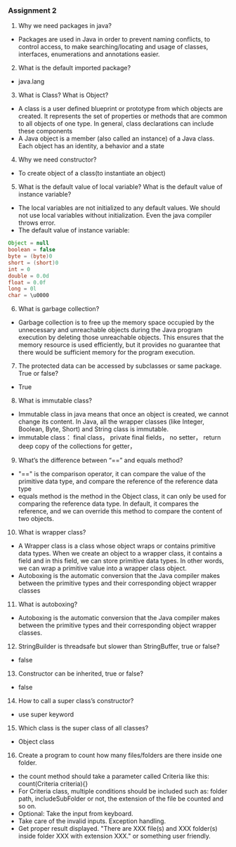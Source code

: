 ### Assignment 2

1. Why we need packages in java?
- Packages are used in Java in order to prevent naming conflicts, to control access, to make searching/locating and usage of classes, interfaces, enumerations and annotations easier.
2. What is the default imported package?
- java.lang
3. What is Class? What is Object?
- A class is a user defined blueprint or prototype from which objects are created.  It represents the set of properties or methods that are common to all objects of one type. In general, class declarations can include these components
- A Java object is a member (also called an instance) of a Java class. Each object has an identity, a behavior and a state
4. Why we need constructor?
- To create object of a class(to instantiate an object)
5. What is the default value of local variable? What is the default value of instance variable?
- The local variables are not initialized to any default values. We should
  not use local variables without initialization. Even the java compiler
  throws error.
- The default value of instance variable: 
```java
Object = null
boolean = false
byte = (byte)0
short = (short)0
int = 0
double = 0.0d
float = 0.0f
long = 0l
char = \u0000
```
6. What is garbage collection?
- Garbage collection is to free up the memory space occupied by the unnecessary and unreachable objects during the Java program execution by deleting those unreachable objects.
  This ensures that the memory resource is used efficiently, but it provides no guarantee that there would be sufficient memory for the program execution.
7. The protected data can be accessed by subclasses or same package. True or false?
- True
8. What is immutable class?
- Immutable class in java means that once an object is created, we cannot change its content. In Java, all the wrapper classes (like Integer, Boolean, Byte, Short) and String class is immutable.
- immutable class：
  final class，
  private final fields，
  no setter，
  return deep copy of the collections for getter，

9. What’s the difference between “==” and equals method?
- "==" is the comparison operator, it can compare the value of the primitive data type, and compare the reference of the reference data type
- equals method is the method in the Object class, it can only be used for comparing the reference data type. In default, it compares the reference, and we can override this method to compare the content of two objects. 
10. What is wrapper class?
- A Wrapper class is a class whose object wraps or contains primitive data types. When we create an object to a wrapper class, it contains a field and in this field, we can store primitive data types. In other words, we can wrap a primitive value into a wrapper class object.
- Autoboxing is the automatic conversion that the Java compiler makes between the primitive types and their corresponding object wrapper classes
11. What is autoboxing?
- Autoboxing is the automatic conversion that the Java compiler makes between the primitive types and their corresponding object wrapper classes.
12. StringBuilder is threadsafe but slower than StringBuffer, true or false?
- false
13. Constructor can be inherited, true or false?
- false
14. How to call a super class’s constructor?
- use super keyword
15. Which class is the super class of all classes?
- Object class
16. Create a program to count how many files/folders are there inside one folder.
- the count method should take a parameter called Criteria like this: count(Criteria criteria){}
- For Criteria class, multiple conditions should be included such as: folder path, includeSubFolder or not, the extension of the file be counted and so on.
- Optional: Take the input from keyboard.
- Take care of the invalid inputs. Exception handling.
- Get proper result displayed. "There are XXX file(s) and XXX folder(s) inside folder XXX with extension XXX." or something user friendly.

